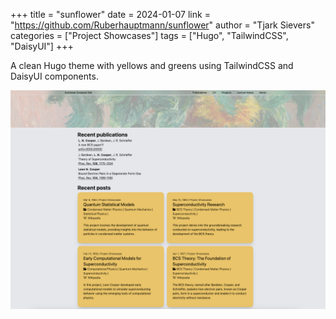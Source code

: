 +++
title = "sunflower"
date = 2024-01-07
link = "https://github.com/Ruberhauptmann/sunflower"
author = "Tjark Sievers"
categories = ["Project Showcases"]
tags = ["Hugo", "TailwindCSS", "DaisyUI"]
+++

A clean Hugo theme with yellows and greens using TailwindCSS and DaisyUI components.

![Screenshot of an example site](screenshot.png)
